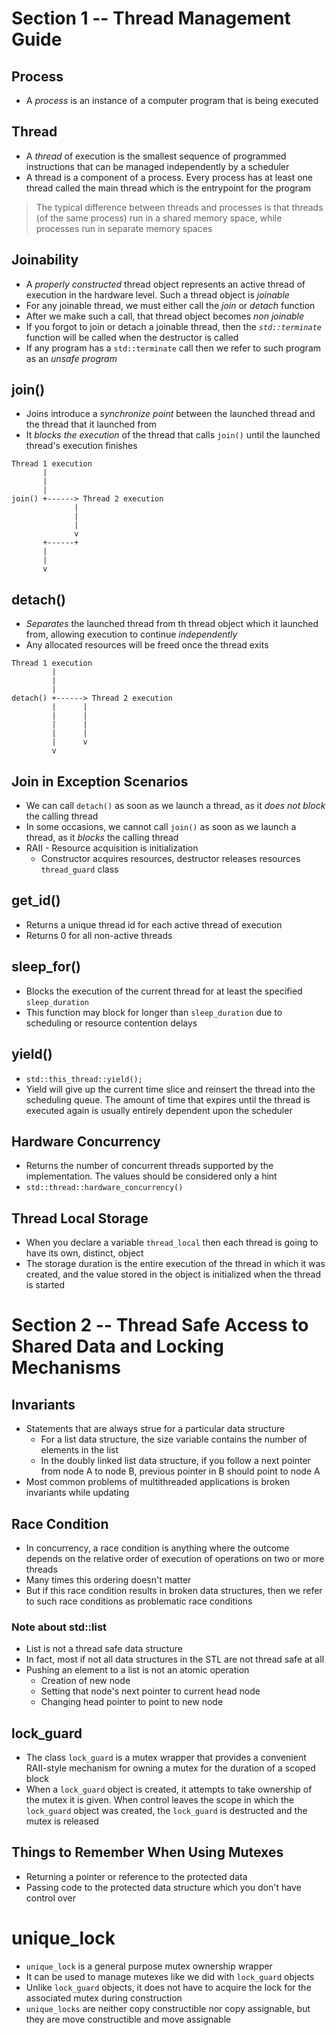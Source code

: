 
# Section 1 -- Thread Management Guide

## Process
* A *process* is an instance of a computer program that is being executed

## Thread
* A *thread* of execution is the smallest sequence of programmed instructions that can be managed independently by a scheduler
* A thread is a component of a process. Every process has at least one thread called the main thread which is the entrypoint for the program

> The typical difference between threads and processes is that threads (of the same process) run in a shared memory space, while processes run in separate memory spaces

## Joinability
* A *properly constructed* thread object represents an active thread of execution in the hardware level. Such a thread object is *joinable*
* For any joinable thread, we must either call the *join* or *detach* function
* After we make such a call, that thread object becomes *non joinable*
* If you forgot to join or detach a joinable thread, then the *`std::terminate`* function will be called when the destructor is called
* If any program has a `std::terminate` call then we refer to such program as an *unsafe program*

## join()
* Joins introduce a *synchronize point* between the launched thread and the thread that it launched from
* It *blocks the execution* of the thread that calls `join()` until the launched thread's execution finishes
```
Thread 1 execution
       |
       |
       |
join() +------> Thread 2 execution
              |
              |
              |
              v
       +------+
       |
       |
       v
```

## detach()
* *Separates* the launched thread from th thread object which it launched from, allowing execution to continue *independently*
* Any allocated resources will be freed once the thread exits
```
Thread 1 execution
         |
         |
         |
detach() +------> Thread 2 execution
         |      |
         |      |
         |      |
         |      |
         |      v
         v
```

## Join in Exception Scenarios
* We can call `detach()` as soon as we launch a thread, as it *does not block* the calling thread
* In some occasions, we cannot call `join()` as soon as we launch a thread, as it *blocks* the calling thread
* RAII - Resource acquisition is initialization
  * Constructor acquires resources, destructor releases resources
  ` thread_guard` class

## get_id()
* Returns a unique thread id for each active thread of execution
* Returns 0 for all non-active threads

## sleep_for()
* Blocks the execution of the current thread for at least the specified `sleep_duration`
* This function may block for longer than `sleep_duration` due to scheduling or resource contention delays

## yield()
* `std::this_thread::yield();`
* Yield will give up the current time slice and reinsert the thread into the scheduling queue. The amount of time that expires until the thread is executed again is usually entirely dependent upon the scheduler

## Hardware Concurrency
* Returns the number of concurrent threads supported by the implementation. The values should be considered only a hint
* `std::thread::hardware_concurrency()`

## Thread Local Storage
* When you declare a variable `thread_local` then each thread is going to have its own, distinct, object
* The storage duration is the entire execution of the thread in which it was created, and the value stored in the object is initialized when the thread is started


# Section 2 -- Thread Safe Access to Shared Data and Locking Mechanisms

## Invariants
* Statements that are always strue for a particular data structure
  * For a list data structure, the size variable contains the number of elements in the list
  * In the doubly linked list data structure, if you follow a next pointer from node A to node B, previous pointer in B should point to node A
* Most common problems of multithreaded applications is broken invariants while updating

## Race Condition
* In concurrency, a race condition is anything where the outcome depends on the relative order of execution of operations on two or more threads
* Many times this ordering doesn't matter
* But if this race condition results in broken data structures, then we refer to such race conditions as problematic race conditions

### Note about std::list
* List is not a thread safe data structure
* In fact, most if not all data structures in the STL are not thread safe at all
* Pushing an element to a list is not an atomic operation
  * Creation of new node
  * Setting that node's next pointer to current head node
  * Changing head pointer to point to new node

## lock_guard
* The class `lock_guard` is a mutex wrapper that provides a convenient RAII-style mechanism for owning a mutex for the duration of a scoped block
* When a `lock_guard` object is created, it attempts to take ownership of the mutex it is given. When control leaves the scope in which the `lock_guard` object was created, the `lock_guard` is destructed and the mutex is released

## Things to Remember When Using Mutexes
* Returning a pointer or reference to the protected data
* Passing code to the protected data structure which you don't have control over

# unique_lock
* `unique_lock` is a general purpose mutex ownership wrapper
* It can be used to manage mutexes like we did with `lock_guard` objects
* Unlike `lock_guard` objects, it does not have to acquire the lock for the associated mutex during construction
* `unique_locks` are neither copy constructible nor copy assignable, but they are move constructible and move assignable
